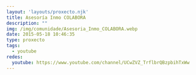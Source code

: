 ```yaml
---
layout: 'layouts/proxecto.njk'
title: Asesoría Inmo COLABORA
description: ""
img: /img/comunidade/Asesoria_Inmo_COLABORA.webp
date: 2015-05-18 10:46:35
type: proxecto
tags:
  - youtube
redes:
  youtube: https://www.youtube.com/channel/UCwZVZ_TrflbrQBzpbihTxWw
---
```

